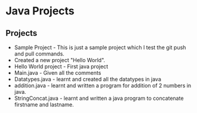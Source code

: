 # Java Projects

## Projects

- Sample Project - This is just a sample project which I test the git push and pull commands.
- Created a new project "Hello World".
- Hello World project - First java project
- Main.java - Given all the comments
- Datatypes.java - learnt and created all the datatypes in java
- addition.java - learnt and written a program for addition of 2 numbers in java.
- StringConcat.java - learnt and written a java program to concatenate firstname and lastname. 